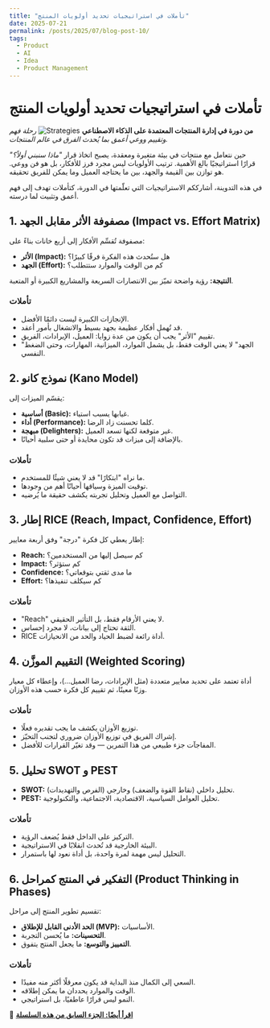 ```yaml
---
title: "تأملات في استراتيجيات تحديد أولويات المنتج"
date: 2025-07-21
permalink: /posts/2025/07/blog-post-10/
tags:
  - Product
  - AI
  - Idea
  - Product Management
---
```


# تأملات في استراتيجيات تحديد أولويات المنتج
**من دورة في إدارة المنتجات المعتمدة على الذكاء الاصطناعي**
![Strategies](https://raw.githubusercontent.com/Ruqyai/ar/refs/heads/main/images/Prioritization.gif)
*رحلة فهم وتقييم ووعي أعمق بما يُحدث الفرق في عالم المنتجات.*

حين نتعامل مع منتجات في بيئة متغيرة ومعقدة، يصبح اتخاذ قرار *"ماذا سنبني أولاً؟"* قرارًا استراتيجيًا بالغ الأهمية. ترتيب الأولويات ليس مجرد فرز للأفكار، بل هو فن ووعي. هو توازن بين القيمة والجهد، بين ما يحتاجه العميل وما يمكن للفريق تحقيقه.

في هذه التدوينة، أشارككم الاستراتيجيات التي تعلّمتها في الدورة، كتأملات تهدف إلى فهم أعمق وتثبيت لما درسته.


## 1. مصفوفة الأثر مقابل الجهد (Impact vs. Effort Matrix)


مصفوفة تُقسِّم الأفكار إلى أربع خانات بناءً على:

* **الأثر (Impact):** هل ستُحدث هذه الفكرة فرقًا كبيرًا؟
* **الجهد (Effort):** كم من الوقت والموارد ستتطلب؟

**النتيجة:** رؤية واضحة تميّز بين الانتصارات السريعة والمشاريع الكبيرة أو المتعبة.

### تأملات

* الإنجازات الكبيرة ليست دائمًا الأفضل.
* قد تُهمل أفكار عظيمة بجهد بسيط والانشغال بأمور أعقد.
* تقييم "الأثر" يجب أن يكون من عدة زوايا: العميل، الإيرادات، الفريق.
* "الجهد" لا يعني الوقت فقط، بل يشمل الموارد، الميزانية، المهارات، وحتى الضغط النفسي.


## 2. نموذج كانو (Kano Model)

يقسّم الميزات إلى:

* **أساسية (Basic):** غيابها يسبب استياء.
* **أداء (Performance):** كلما تحسنت زاد الرضا.
* **مبهجة (Delighters):** غير متوقعة لكنها تسعد العميل.
* بالإضافة إلى ميزات قد تكون محايدة أو حتى سلبية أحيانًا.

### تأملات

* ما نراه "ابتكارًا" قد لا يعني شيئًا للمستخدم.
* توقيت الميزة وسياقها أحيانًا أهم من وجودها.
* التواصل مع العميل وتحليل تجربته يكشف حقيقة ما يُرضيه.


## 3. إطار RICE (Reach, Impact, Confidence, Effort)

إطار يعطي كل فكرة "درجة" وفق أربعة معايير:

* **Reach:** كم سيصل إليها من المستخدمين؟
* **Impact:** كم ستؤثر؟
* **Confidence:** ما مدى ثقتي بتوقعاتي؟
* **Effort:** كم سيكلف تنفيذها؟

### تأملات

* "Reach" لا يعني الأرقام فقط، بل التأثير الحقيقي.
* الثقة تحتاج إلى بيانات، لا مجرد إحساس.
* RICE أداة رائعة لضبط الحياد والحد من الانحيازات.


## 4. التقييم الموزَّن (Weighted Scoring)


أداة تعتمد على تحديد معايير متعددة (مثل الإيرادات، رضا العميل...)، وإعطاء كل معيار وزنًا معينًا، ثم تقييم كل فكرة حسب هذه الأوزان.

### تأملات

* توزيع الأوزان يكشف ما يجب تقديره فعلًا.
* إشراك الفريق في توزيع الأوزان ضروري لتجنب التحيّز.
* المفاجآت جزء طبيعي من هذا التمرين — وقد تغيّر القرارات للأفضل.


## 5. تحليل SWOT و PEST

* **SWOT:** تحليل داخلي (نقاط القوة والضعف) وخارجي (الفرص والتهديدات).
* **PEST:** تحليل العوامل السياسية، الاقتصادية، الاجتماعية، والتكنولوجية.

### تأملات

* التركيز على الداخل فقط يُضعف الرؤية.
* البيئة الخارجية قد تُحدث انقلابًا في الاستراتيجية.
* التحليل ليس مهمة لمرة واحدة، بل أداة نعود لها باستمرار.


## 6. التفكير في المنتج كمراحل (Product Thinking in Phases)

تقسيم تطوير المنتج إلى مراحل:

* **الحد الأدنى القابل للإطلاق (MVP):** الأساسيات.
* **التحسينات:** ما يُحسن التجربة.
* **التمييز والتوسع:** ما يجعل المنتج يتفوق.

### تأملات

* السعي إلى الكمال منذ البداية قد يكون معرقلًا أكثر منه مفيدًا.
* الوقت والموارد يحددان ما يمكن إطلاقه.
* النمو ليس قرارًا عاطفيًا، بل استراتيجي.




📍 **[اقرأ أيضًا: الجزء السابق من هذه السلسلة](https://ruqyai.github.io/ar/posts/2025/07/blog-post-9/)**
